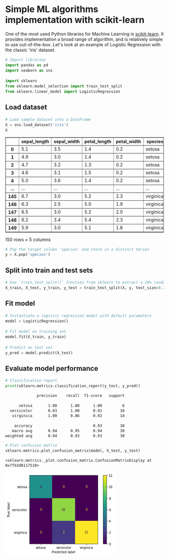 # Simple ML algorithms implementation with scikit-learn

One of the most used Python libraries for Machine Learning is [scikit-learn](https://scikit-learn.org/stable/index.html). It provides implementation a broad range of algorithm, and is relatively simple to use out-of-the-box. Let's look at an example of Logistic Regression with the classic 'iris' dataset.

```python
# Import libraries
import pandas as pd
import seaborn as sns

import sklearn
from sklearn.model_selection import train_test_split
from sklearn.linear_model import LogisticRegression
```

## Load dataset

```python
# Load sample dataset into a DataFrame
X = sns.load_dataset('iris')
X
```

<div>

<table border="1" class="dataframe">
  <thead>
    <tr style="text-align: right;">
      <th></th>
      <th>sepal_length</th>
      <th>sepal_width</th>
      <th>petal_length</th>
      <th>petal_width</th>
      <th>species</th>
    </tr>
  </thead>
  <tbody>
    <tr>
      <th>0</th>
      <td>5.1</td>
      <td>3.5</td>
      <td>1.4</td>
      <td>0.2</td>
      <td>setosa</td>
    </tr>
    <tr>
      <th>1</th>
      <td>4.9</td>
      <td>3.0</td>
      <td>1.4</td>
      <td>0.2</td>
      <td>setosa</td>
    </tr>
    <tr>
      <th>2</th>
      <td>4.7</td>
      <td>3.2</td>
      <td>1.3</td>
      <td>0.2</td>
      <td>setosa</td>
    </tr>
    <tr>
      <th>3</th>
      <td>4.6</td>
      <td>3.1</td>
      <td>1.5</td>
      <td>0.2</td>
      <td>setosa</td>
    </tr>
    <tr>
      <th>4</th>
      <td>5.0</td>
      <td>3.6</td>
      <td>1.4</td>
      <td>0.2</td>
      <td>setosa</td>
    </tr>
    <tr>
      <th>...</th>
      <td>...</td>
      <td>...</td>
      <td>...</td>
      <td>...</td>
      <td>...</td>
    </tr>
    <tr>
      <th>145</th>
      <td>6.7</td>
      <td>3.0</td>
      <td>5.2</td>
      <td>2.3</td>
      <td>virginica</td>
    </tr>
    <tr>
      <th>146</th>
      <td>6.3</td>
      <td>2.5</td>
      <td>5.0</td>
      <td>1.9</td>
      <td>virginica</td>
    </tr>
    <tr>
      <th>147</th>
      <td>6.5</td>
      <td>3.0</td>
      <td>5.2</td>
      <td>2.0</td>
      <td>virginica</td>
    </tr>
    <tr>
      <th>148</th>
      <td>6.2</td>
      <td>3.4</td>
      <td>5.4</td>
      <td>2.3</td>
      <td>virginica</td>
    </tr>
    <tr>
      <th>149</th>
      <td>5.9</td>
      <td>3.0</td>
      <td>5.1</td>
      <td>1.8</td>
      <td>virginica</td>
    </tr>
  </tbody>
</table>
<p>150 rows × 5 columns</p>
</div>

```python
# Pop the target column 'species' and store in a distinct Series
y = X.pop('species')
```

## Split into train and test sets

```python
# Use `train_test_split()` function from sklearn to extract a 20% random test set 
X_train, X_test, y_train, y_test = train_test_split(X, y, test_size=0.2)
```

## Fit model

```python
# Instantiate a logistic regression model with default parameters
model = LogisticRegression()

# Fit model on training set
model.fit(X_train, y_train)

# Predict on test set
y_pred = model.predict(X_test)
```

## Evaluate model performance

```python
# Classification report
print(sklearn.metrics.classification_report(y_test, y_pred))
```

                  precision    recall  f1-score   support
    
          setosa       1.00      1.00      1.00         6
      versicolor       0.83      1.00      0.91        10
       virginica       1.00      0.86      0.92        14
    
        accuracy                           0.93        30
       macro avg       0.94      0.95      0.94        30
    weighted avg       0.94      0.93      0.93        30
    

```python
# Plot confusion matrix
sklearn.metrics.plot_confusion_matrix(model, X_test, y_test)
```

    <sklearn.metrics._plot.confusion_matrix.ConfusionMatrixDisplay at 0x7fb3d0117510>

    
![png](python_scikit_learn_files/python_scikit_learn_12_1.png)
    

